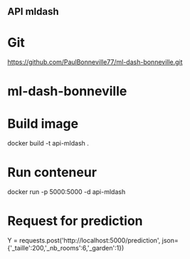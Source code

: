 ## API mldash
# Git 
https://github.com/PaulBonneville77/ml-dash-bonneville.git

# ml-dash-bonneville

# Build image 
docker build -t api-mldash .

# Run conteneur 
docker run -p 5000:5000 -d api-mldash 

# Request for prediction
Y = requests.post('http://localhost:5000/prediction', json={'_taille':200,'_nb_rooms':6,'_garden':1})